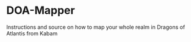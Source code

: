 DOA-Mapper
==========

Instructions and source on how to map your whole realm in Dragons of Atlantis from Kabam